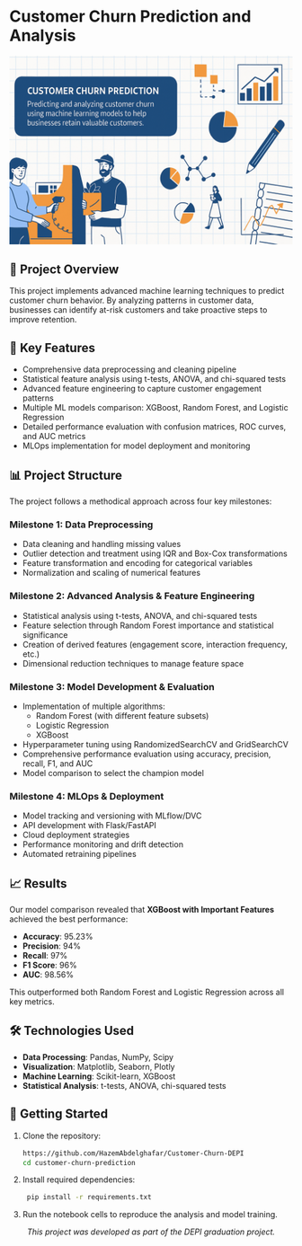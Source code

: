 # Customer Churn Prediction and Analysis

<div align="center">
  <img src="./Label_Image.png" alt="Customer Churn" width="600px">
</div>

## 🧠 Project Overview

This project implements advanced machine learning techniques to predict customer churn behavior. By analyzing patterns in customer data, businesses can identify at-risk customers and take proactive steps to improve retention.

## 🚀 Key Features

- Comprehensive data preprocessing and cleaning pipeline
- Statistical feature analysis using t-tests, ANOVA, and chi-squared tests
- Advanced feature engineering to capture customer engagement patterns
- Multiple ML models comparison: XGBoost, Random Forest, and Logistic Regression
- Detailed performance evaluation with confusion matrices, ROC curves, and AUC metrics
- MLOps implementation for model deployment and monitoring

## 📊 Project Structure

The project follows a methodical approach across four key milestones:

### Milestone 1: Data Preprocessing

- Data cleaning and handling missing values
- Outlier detection and treatment using IQR and Box-Cox transformations
- Feature transformation and encoding for categorical variables
- Normalization and scaling of numerical features

### Milestone 2: Advanced Analysis & Feature Engineering

- Statistical analysis using t-tests, ANOVA, and chi-squared tests
- Feature selection through Random Forest importance and statistical significance
- Creation of derived features (engagement score, interaction frequency, etc.)
- Dimensional reduction techniques to manage feature space

### Milestone 3: Model Development & Evaluation

- Implementation of multiple algorithms:
  - Random Forest (with different feature subsets)
  - Logistic Regression
  - XGBoost
- Hyperparameter tuning using RandomizedSearchCV and GridSearchCV
- Comprehensive performance evaluation using accuracy, precision, recall, F1, and AUC
- Model comparison to select the champion model

### Milestone 4: MLOps & Deployment

- Model tracking and versioning with MLflow/DVC
- API development with Flask/FastAPI
- Cloud deployment strategies
- Performance monitoring and drift detection
- Automated retraining pipelines

## 📈 Results

Our model comparison revealed that **XGBoost with Important Features** achieved the best performance:

- **Accuracy**: 95.23%
- **Precision**: 94%
- **Recall**: 97%
- **F1 Score**: 96%
- **AUC**: 98.56%

This outperformed both Random Forest and Logistic Regression across all key metrics.

## 🛠️ Technologies Used

- **Data Processing**: Pandas, NumPy, Scipy
- **Visualization**: Matplotlib, Seaborn, Plotly
- **Machine Learning**: Scikit-learn, XGBoost
- **Statistical Analysis**: t-tests, ANOVA, chi-squared tests


## 🔧 Getting Started

1. Clone the repository:
   ```bash
   https://github.com/HazemAbdelghafar/Customer-Churn-DEPI
   cd customer-churn-prediction
   ```

2. Install required dependencies:
   ```bash
    pip install -r requirements.txt
   ```
4. Run the notebook cells to reproduce the analysis and model training.

<div align="center"> <b?><i>This project was developed as part of the DEPI graduation project.</i></b> </div>

